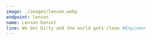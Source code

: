 ```yaml
---
image: ./images/lenson.webp
endpoint: lenson
name: Lenson Daniel
line: We Get Dirty and the world gets clean #Engineer
---
```

